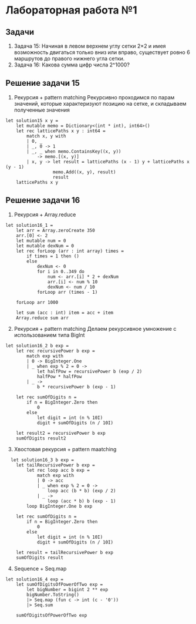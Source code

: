 # Лабораторная работа №1  
## Задачи  
  1. Задача 15: Начиная в левом верхнем углу сетки 2×2 и имея возможность двигаться только вниз или вправо, существует ровно 6 маршрутов до правого нижнего угла сетки.
  2. Задача 16: Какова сумма цифр числа 2^1000?

## Решение задачи 15 
1. Рекурсия + pattern matching
Рекурсивно проходимся по парам значений, которые характеризуют позицию на сетке, и складываем полученные значения
```
let solution15 x y = 
    let mutable memo = Dictionary<(int * int), int64>()
    let rec latticePaths x y : int64 =
        match x, y with
        | 0, _
        | _, 0 -> 1
        | _, _ when memo.ContainsKey((x, y))
            -> memo.[(x, y)]
        | x, y -> let result = latticePaths (x - 1) y + latticePaths x (y - 1)
                  memo.Add((x, y), result)
                  result
    latticePaths x y
```
## Решение задачи 16
1. Рекурсия + Array.reduce
```
let solution16_1 =
    let arr = Array.zeroCreate 350
    arr.[0] <- 2
    let mutable num = 0
    let mutable dexNum = 0
    let rec forLoop (arr : int array) times =
        if times = 1 then ()
        else 
            dexNum <- 0
            for i in 0..349 do
                num <- arr.[i] * 2 + dexNum
                arr.[i] <- num % 10
                dexNum <- num / 10
            forLoop arr (times - 1)
    
    forLoop arr 1000

    let sum (acc : int) item = acc + item
    Array.reduce sum arr
```
2. Рекурсия + pattern matching
Делаем рекурсивное умножение с использованием типа BigInt
```
let solution16_2 b exp =
    let rec recursivePower b exp =
        match exp with
        | 0 -> BigInteger.One
        | _ when exp % 2 = 0 ->
            let halfPow = recursivePower b (exp / 2)
            halfPow * halfPow
        | _ ->
            b * recursivePower b (exp - 1)

    let rec sumOfDigits n =
        if n = BigInteger.Zero then
            0
        else
            let digit = int (n % 10I)
            digit + sumOfDigits (n / 10I)

    let result2 = recursivePower b exp
    sumOfDigits result2
```
3. Хвостовая рекурсия + pattern maatching
```
  let solution16_3 b exp =
    let tailRecursivePower b exp =
        let rec loop acc b exp =
            match exp with
            | 0 -> acc
            | _ when exp % 2 = 0 ->
                loop acc (b * b) (exp / 2)
            | _ ->
                loop (acc * b) b (exp - 1)
        loop BigInteger.One b exp

    let rec sumOfDigits n =
        if n = BigInteger.Zero then
            0
        else
            let digit = int (n % 10I)
            digit + sumOfDigits (n / 10I)

    let result = tailRecursivePower b exp
    sumOfDigits result
```
4. Sequence + Seq.map
```
let solution16_4 exp =
    let sumOfDigitsOfPowerOfTwo exp =
        let bigNumber = bigint 2 ** exp
        bigNumber.ToString()
        |> Seq.map (fun c -> int (c - '0'))
        |> Seq.sum
    
    sumOfDigitsOfPowerOfTwo exp
```

